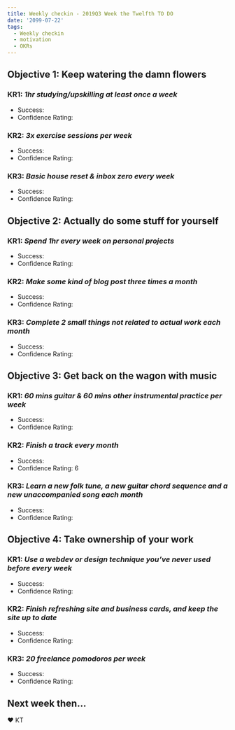 ```yaml
---
title: Weekly checkin - 2019Q3 Week the Twelfth TO DO
date: '2099-07-22'
tags:
  - Weekly checkin
  - motivation
  - OKRs
---
```




## Objective 1: Keep watering the damn flowers
### KR1: *1hr studying/upskilling at least once a week*
- Success:
- Confidence Rating:
### KR2: *3x exercise sessions per week*
- Success:
- Confidence Rating:
### KR3: *Basic house reset & inbox zero every week*
- Success:
- Confidence Rating:


## Objective 2: Actually do some stuff for yourself
### KR1: *Spend 1hr every week on personal projects*
- Success:
- Confidence Rating:
### KR2: *Make some kind of blog post three times a month*
- Success:
- Confidence Rating:
### KR3: *Complete 2 small things not related to actual work each month*
- Success:
- Confidence Rating:


## Objective 3: Get back on the wagon with music
### KR1: *60 mins guitar & 60 mins other instrumental practice per week*
- Success:
- Confidence Rating:
### KR2: *Finish a track every month*
- Success:
- Confidence Rating: 6
### KR3: *Learn a new folk tune, a new guitar chord sequence and a new unaccompanied song each month*
- Success:
- Confidence Rating:


## Objective 4: Take ownership of your work
### KR1: *Use a webdev or design technique you’ve never used before every week*
- Success:
- Confidence Rating:
### KR2: *Finish refreshing site and business cards, and keep the site up to date*
- Success:
- Confidence Rating:
### KR3: *20 freelance pomodoros per week*
- Success:
- Confidence Rating:

## Next week then...


&#9829; KT
